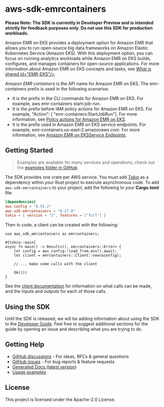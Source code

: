 # aws-sdk-emrcontainers

**Please Note: The SDK is currently in Developer Preview and is intended strictly for
feedback purposes only. Do not use this SDK for production workloads.**

Amazon EMR on EKS provides a deployment option for Amazon EMR that allows you to run open-source big data frameworks on Amazon Elastic Kubernetes Service (Amazon EKS). With this deployment option, you can focus on running analytics workloads while Amazon EMR on EKS builds, configures, and manages containers for open-source applications. For more information about Amazon EMR on EKS concepts and tasks, see [What is shared id="EMR-EKS"/>](https://docs.aws.amazon.com/emr/latest/EMR-on-EKS-DevelopmentGuide/emr-eks.html).

_Amazon EMR containers_ is the API name for Amazon EMR on EKS. The emr-containers prefix is used in the following scenarios:
  - It is the prefix in the CLI commands for Amazon EMR on EKS. For example, aws emr-containers start-job-run.
  - It is the prefix before IAM policy actions for Amazon EMR on EKS. For example, "Action": [ "emr-containers:StartJobRun"]. For more information, see [Policy actions for Amazon EMR on EKS](https://docs.aws.amazon.com/emr/latest/EMR-on-EKS-DevelopmentGuide/security_iam_service-with-iam.html#security_iam_service-with-iam-id-based-policies-actions).
  - It is the prefix used in Amazon EMR on EKS service endpoints. For example, emr-containers.us-east-2.amazonaws.com. For more information, see [Amazon EMR on EKSService Endpoints](https://docs.aws.amazon.com/emr/latest/EMR-on-EKS-DevelopmentGuide/service-quotas.html#service-endpoints).

## Getting Started

> Examples are available for many services and operations, check out the
> [examples folder in GitHub](https://github.com/awslabs/aws-sdk-rust/tree/main/examples).

The SDK provides one crate per AWS service. You must add [Tokio](https://crates.io/crates/tokio)
as a dependency within your Rust project to execute asynchronous code. To add `aws-sdk-emrcontainers` to
your project, add the following to your **Cargo.toml** file:

```toml
[dependencies]
aws-config = "0.55.2"
aws-sdk-emrcontainers = "0.27.0"
tokio = { version = "1", features = ["full"] }
```

Then in code, a client can be created with the following:

```rust,no_run
use aws_sdk_emrcontainers as emrcontainers;

#[tokio::main]
async fn main() -> Result<(), emrcontainers::Error> {
    let config = aws_config::load_from_env().await;
    let client = emrcontainers::Client::new(&config);

    // ... make some calls with the client

    Ok(())
}
```

See the [client documentation](https://docs.rs/aws-sdk-emrcontainers/latest/aws_sdk_emrcontainers/client/struct.Client.html)
for information on what calls can be made, and the inputs and outputs for each of those calls.

## Using the SDK

Until the SDK is released, we will be adding information about using the SDK to the
[Developer Guide](https://docs.aws.amazon.com/sdk-for-rust/latest/dg/welcome.html). Feel free to suggest
additional sections for the guide by opening an issue and describing what you are trying to do.

## Getting Help

* [GitHub discussions](https://github.com/awslabs/aws-sdk-rust/discussions) - For ideas, RFCs & general questions
* [GitHub issues](https://github.com/awslabs/aws-sdk-rust/issues/new/choose) - For bug reports & feature requests
* [Generated Docs (latest version)](https://awslabs.github.io/aws-sdk-rust/)
* [Usage examples](https://github.com/awslabs/aws-sdk-rust/tree/main/examples)

## License

This project is licensed under the Apache-2.0 License.

